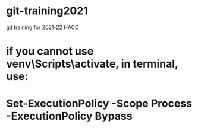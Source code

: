 # git-training2021
git training for 2021-22 HACC

# if you cannot use venv\Scripts\activate, in terminal, use:
# Set-ExecutionPolicy -Scope Process -ExecutionPolicy Bypass
